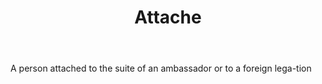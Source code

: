 ---
title: Attache
letter: A
permalink: "/definitions/attache.html"
body: A person attached to the suite of an ambassador or to a foreign lega-tion
published_at: '2018-07-07'
layout: post
---